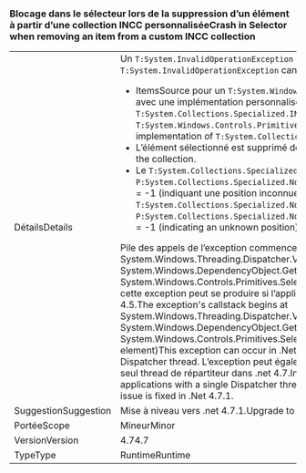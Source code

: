 ### <a name="crash-in-selector-when-removing-an-item-from-a-custom-incc-collection"></a><span data-ttu-id="77707-101">Blocage dans le sélecteur lors de la suppression d’un élément à partir d’une collection INCC personnalisée</span><span class="sxs-lookup"><span data-stu-id="77707-101">Crash in Selector when removing an item from a custom INCC collection</span></span>

|   |   |
|---|---|
|<span data-ttu-id="77707-102">Détails</span><span class="sxs-lookup"><span data-stu-id="77707-102">Details</span></span>|<span data-ttu-id="77707-103">Un <code>T:System.InvalidOperationException</code> peut se produire dans le scénario suivant :</span><span class="sxs-lookup"><span data-stu-id="77707-103">An <code>T:System.InvalidOperationException</code> can occur in the following scenario:</span></span><ul><li><span data-ttu-id="77707-104">ItemsSource pour un <code>T:System.Windows.Controls.Primitives.Selector</code> est une collection avec une implémentation personnalisée de <code>T:System.Collections.Specialized.INotifyCollectionChanged</code>.</span><span class="sxs-lookup"><span data-stu-id="77707-104">The ItemsSource for a <code>T:System.Windows.Controls.Primitives.Selector</code> is a collection with a custom implementation of <code>T:System.Collections.Specialized.INotifyCollectionChanged</code>.</span></span></li><li><span data-ttu-id="77707-105">L’élément sélectionné est supprimé de la collection.</span><span class="sxs-lookup"><span data-stu-id="77707-105">The selected item is removed from the collection.</span></span></li><li><span data-ttu-id="77707-106">Le <code>T:System.Collections.Specialized.NotifyCollectionChangedEventArgs</code> a <code>P:System.Collections.Specialized.NotifyCollectionChangedEventArgs.OldStartingIndex</code> = -1 (indiquant une position inconnue).</span><span class="sxs-lookup"><span data-stu-id="77707-106">The <code>T:System.Collections.Specialized.NotifyCollectionChangedEventArgs</code> has <code>P:System.Collections.Specialized.NotifyCollectionChangedEventArgs.OldStartingIndex</code> = -1 (indicating an unknown position).</span></span></li></ul><span data-ttu-id="77707-107">Pile des appels de l’exception commence à System.Windows.Threading.Dispatcher.VerifyAccess() à System.Windows.DependencyObject.GetValue (DependencyProperty dp) à System.Windows.Controls.Primitives.Selector.GetIsSelected (DependencyObject élément) cette exception peut se produire si l’application a plusieurs threads de répartiteur dans .net 4.5.</span><span class="sxs-lookup"><span data-stu-id="77707-107">The exception's callstack begins at System.Windows.Threading.Dispatcher.VerifyAccess() at System.Windows.DependencyObject.GetValue(DependencyProperty dp) at System.Windows.Controls.Primitives.Selector.GetIsSelected(DependencyObject element)This exception can occur in .Net 4.5 if the application has more than one Dispatcher thread.</span></span> <span data-ttu-id="77707-108">L’exception peut également se produire dans les applications avec un seul thread de répartiteur dans .net 4.7.</span><span class="sxs-lookup"><span data-stu-id="77707-108">In .Net 4.7 the exception can also occur in applications with a single Dispatcher thread.</span></span> <span data-ttu-id="77707-109">Le problème est résolu dans .net 4.7.1.</span><span class="sxs-lookup"><span data-stu-id="77707-109">The issue is fixed in .Net 4.7.1.</span></span>|
|<span data-ttu-id="77707-110">Suggestion</span><span class="sxs-lookup"><span data-stu-id="77707-110">Suggestion</span></span>|<span data-ttu-id="77707-111">Mise à niveau vers .net 4.7.1.</span><span class="sxs-lookup"><span data-stu-id="77707-111">Upgrade to .Net 4.7.1.</span></span>|
|<span data-ttu-id="77707-112">Portée</span><span class="sxs-lookup"><span data-stu-id="77707-112">Scope</span></span>|<span data-ttu-id="77707-113">Mineur</span><span class="sxs-lookup"><span data-stu-id="77707-113">Minor</span></span>|
|<span data-ttu-id="77707-114">Version</span><span class="sxs-lookup"><span data-stu-id="77707-114">Version</span></span>|<span data-ttu-id="77707-115">4.7</span><span class="sxs-lookup"><span data-stu-id="77707-115">4.7</span></span>|
|<span data-ttu-id="77707-116">Type</span><span class="sxs-lookup"><span data-stu-id="77707-116">Type</span></span>|<span data-ttu-id="77707-117">Runtime</span><span class="sxs-lookup"><span data-stu-id="77707-117">Runtime</span></span>|

